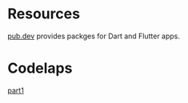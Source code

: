 # Resources

[pub.dev](https://pub.dev/) provides packges for Dart and Flutter apps.

# Codelaps

[part1](https://codelabs.developers.google.com/codelabs/first-flutter-app-pt1)

